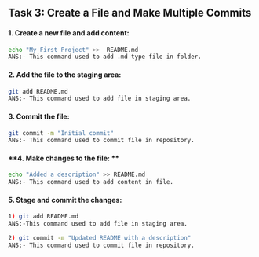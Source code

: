 ## **Task 3: Create a File and Make Multiple Commits**
#### **1. Create a new file and add content:**
```bash
echo "My First Project" >>  README.md
ANS:- This command used to add .md type file in folder.
```

#### **2. Add the file to the staging area:**
```bash
git add README.md
ANS:- This command used to add file in staging area.
```

#### **3. Commit the file:**
```bash
git commit -m "Initial commit"
ANS:- This command used to commit file in repository.
```
#### **4. Make changes to the file: **
```bash
echo "Added a description" >> README.md
ANS:- This command used to add content in file.
```
#### **5. Stage and commit the changes:**
```bash
1) git add README.md
ANS:-This command used to add file in staging area.

2) git commit -m "Updated README with a description"
ANS:- This command used to commit file in repository.
```